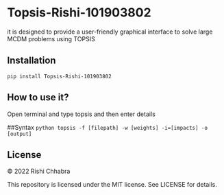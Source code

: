 # Topsis-Rishi-101903802
 it is designed to provide a user-friendly graphical interface to solve large MCDM problems using TOPSIS

## Installation
```pip install Topsis-Rishi-101903802```

## How to use it?
Open terminal and type topsis and then enter details

##Syntax
```python topsis -f [filepath] -w [weights] -i=[impacts] -o [output]```

## License

© 2022 Rishi Chhabra

This repository is licensed under the MIT license. See LICENSE for details.
